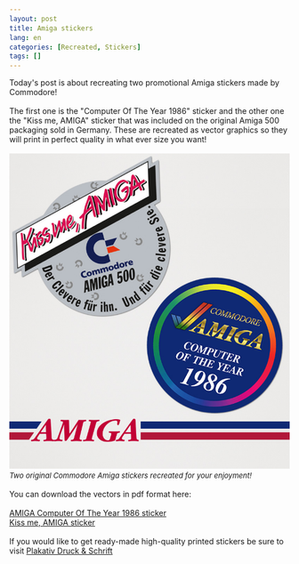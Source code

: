```yaml
---
layout: post
title: Amiga stickers
lang: en
categories: [Recreated, Stickers]
tags: []
---
```


Today's post is about recreating two promotional Amiga stickers made by Commodore!
<br><br>
The first one is the "Computer Of The Year 1986" sticker and the other one the "Kiss me, AMIGA" sticker that was included on the original Amiga 500 packaging sold in Germany. These are recreated as vector graphics so they will print in perfect quality in what ever size you want!<br><br>
<img src="\assets\img\post_previews\Amiga-Stickers-Preview.jpg">
<br>
<span style="font-size:small; font-style: italic">Two original Commodore Amiga stickers recreated for your enjoyment!</span>
<br><br>
You can download the vectors in pdf format here:<br><br>
 <a href="https://app.box.com/s/qrd1t1onqv4i5rsxvpgi6g6xj2mw0phl" target="_blank">AMIGA Computer Of The Year 1986 sticker</a>
 <br>
 <a href="https://app.box.com/s/sopqs8qh1zhvy4w1jmwthrix1z1ykjnh" target="_blank">Kiss me, AMIGA sticker</a>
<br><br> 
 If you would like to get ready-made high-quality printed stickers be sure to visit <a href="https://www.plakativ-druck.ch/shop/en/236-stickers" target="_blank">Plakativ Druck & Schrift</a>
